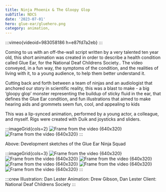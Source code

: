 ```yaml
---
title: Ninja Phoenix & The Gloopy Glop
subTitle: NDCS
date: '2023-07-01'
hero: glue-ear/gluehero.png
category: animation,
---
```


:::vimeo{videoid=983058186 h=e87fd7a2eb}
:::

Coming to us with an off-the-wall script written by a very talented ten year old, this short animation was created in order to describe a health condition called Glue Ear, for the National Deaf Childrens Society.. The video conveyed, in a fun way, the symptoms of the condition, and the realities of living with it, to a young audience, to help them better understand it.

Cutting back and forth between a team of ninjas and an audiologist that anchored our story in scientific reality, this was a blast to make - a big ‘gloopy glop’ monster representing the buildup of sticky fluid in the ear, that defines the Glue Ear condition, and fun illustrations that aimed to make hearing aids and grommets seem fun, cool, and appealing to kids

This was a lip-synced animation, performed by a young actor, a colleague, and myself. Rigs were created with Duik and joysticks and sliders.



:::imageGrid{cols=2}
![Frame from the video {640x320}](/static/images/glue-ear/ninjadev1.png '')
![Frame from the video {640x320}](/static/images/glue-ear/ninjadev2.png '')
:::

Above: Development sketches of the Glue Ear Ninja Squad

:::imageGrid{cols=3}
![Frame from the video {640x320}](/static/images/glue-ear/ninja0.png 'some title')
![Frame from the video {640x320}](/static/images/glue-ear/ninja6.png '')
![Frame from the video {640x320}](/static/images/glue-ear/ninja1b.png '')
![Frame from the video {640x320}](/static/images/glue-ear/ninja3.png '')
![Frame from the video {640x320}](/static/images/glue-ear/ninja4.png '')
![Frame from the video {640x320}](/static/images/glue-ear/ninja5.png '')
:::


:::crew
Illustration: Dan Lester
Animation: Drew Gibson, Dan Lester
Client: National Deaf Childrens Society
:::